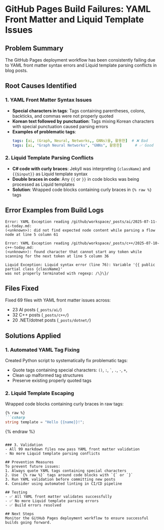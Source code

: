 # GitHub Pages Build Failures: YAML Front Matter and Liquid Template Issues

## Problem Summary
The GitHub Pages deployment workflow has been consistently failing due to YAML front matter syntax errors and Liquid template parsing conflicts in blog posts.

## Root Causes Identified

### 1. YAML Front Matter Syntax Issues
- **Special characters in tags**: Tags containing parentheses, colons, backticks, and commas were not properly quoted
- **Korean text followed by punctuation**: Tags mixing Korean characters with special punctuation caused parsing errors
- **Examples of problematic tags**:
  ```yaml
  tags: [ai, (Graph, Neural, Networks,, GNNs)을, 활용한]  # ❌ Bad
  tags: [ai, "Graph Neural Networks", "GNNs", 활용한]      # ✅ Good
  ```

### 2. Liquid Template Parsing Conflicts
- **C# code with curly braces**: Jekyll was interpreting `{className}` and `{{$input}}` as Liquid template syntax
- **Double braces in code**: Any `{{` or `}}` in code blocks was being processed as Liquid templates
- **Solution**: Wrapped code blocks containing curly braces in `{% raw %}` tags

## Error Examples from Build Logs

```
Error: YAML Exception reading /github/workspace/_posts/ai/2025-07-11-ai-today.md: 
(<unknown>): did not find expected node content while parsing a flow node at line 5 column 61

Error: YAML Exception reading /github/workspace/_posts/c++/2025-07-10-c++-today.md: 
(<unknown>): found character that cannot start any token while scanning for the next token at line 5 column 36

Liquid Exception: Liquid syntax error (line 76): Variable '{{ public partial class {className}' 
was not properly terminated with regexp: /\}\}/
```

## Files Fixed
Fixed 69 files with YAML front matter issues across:
- 23 AI posts (`_posts/ai/`)
- 32 C++ posts (`_posts/c++/`)  
- 20 .NET/dotnet posts (`_posts/dotnet/`)

## Solutions Applied

### 1. Automated YAML Tag Fixing
Created Python script to systematically fix problematic tags:
- Quote tags containing special characters: `()`, `:`, `` ` ``, `.`, `-`, `+`, ` `
- Clean up malformed tag structures
- Preserve existing properly quoted tags

### 2. Liquid Template Escaping
Wrapped code blocks containing curly braces in raw tags:
```markdown
{% raw %}
```csharp
string template = "Hello {{name}}!";
```
{% endraw %}
```

### 3. Validation
- All 99 markdown files now pass YAML front matter validation
- No more Liquid template parsing conflicts

## Prevention Measures
To prevent future issues:
1. Always quote YAML tags containing special characters
2. Use `{% raw %}` tags around code blocks with `{` or `}`
3. Run YAML validation before committing new posts
4. Consider using automated linting in CI/CD pipeline

## Testing
- ✅ All YAML front matter validates successfully  
- ✅ No more Liquid template parsing errors
- ✅ Build errors resolved

## Next Steps
Monitor the GitHub Pages deployment workflow to ensure successful builds going forward.